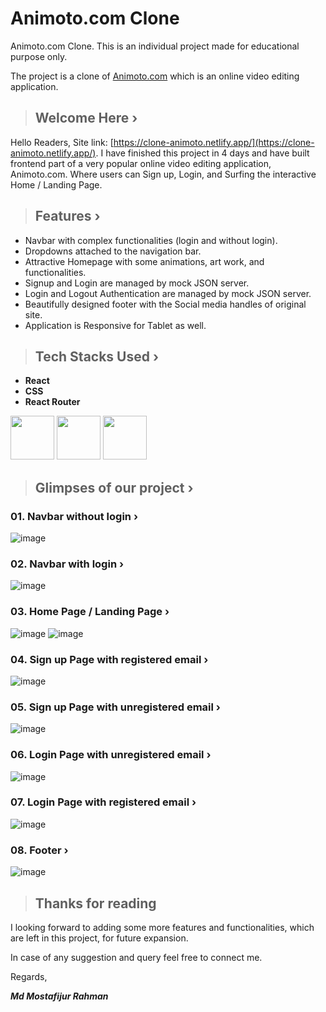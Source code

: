 # **Animoto.com Clone**

Animoto.com Clone.
This is an individual project made for educational purpose only.  

The project is a clone of [Animoto.com](https://www.animoto.com/) which is an online video editing application.

> ## **Welcome Here ›**

Hello Readers,
Site link: [https://clone-animoto.netlify.app/](https://clone-animoto.netlify.app/).
I have finished this project in 4 days and have built frontend part of a very popular online video editing application, Animoto.com. Where users can Sign up, Login, and Surfing the interactive Home / Landing Page.

> ## **Features ›**

- Navbar with complex functionalities (login and without login).
- Dropdowns attached to the navigation bar.
- Attractive Homepage with some animations, art work,  and functionalities.
- Signup and Login are managed by mock JSON server.
- Login and Logout Authentication are managed by mock JSON server.
- Beautifully designed footer with the Social media handles of original site.
- Application is Responsive for Tablet as well.

> ## **Tech Stacks Used ›**

- **React**
- **CSS**
- **React Router**

<p>
   <img src="https://raw.githubusercontent.com/iammostak/innate-earth-4569/main/src/assets/css.png" height="70px">
   <img src="https://raw.githubusercontent.com/iammostak/innate-earth-4569/main/src/assets/react.png" height="70px">
   <img src="https://raw.githubusercontent.com/iammostak/innate-earth-4569/main/src/assets/router.png" height="70px">
</p>

> ## **Glimpses of our project ›**

### **01. Navbar without login ›**

![image](https://raw.githubusercontent.com/iammostak/innate-earth-4569/main/src/assets/navbar-out.png)

### **02. Navbar with login ›**

![image](https://raw.githubusercontent.com/iammostak/innate-earth-4569/main/src/assets/navbar-in.png)

### **03. Home Page / Landing Page ›**

![image](https://raw.githubusercontent.com/iammostak/innate-earth-4569/main/src/assets/homepage.png)
![image](https://raw.githubusercontent.com/iammostak/innate-earth-4569/main/src/assets/homepage-ii.png)

### **04. Sign up Page with registered email ›**

![image](https://raw.githubusercontent.com/iammostak/innate-earth-4569/main/src/assets/signup-i.png)

### **05. Sign up Page with unregistered email ›**

![image](https://raw.githubusercontent.com/iammostak/innate-earth-4569/main/src/assets/signup-ii.png)

### **06. Login Page with unregistered email ›**

![image](https://raw.githubusercontent.com/iammostak/innate-earth-4569/main/src/assets/login-i.png)

### **07. Login Page with registered email ›**

![image](https://raw.githubusercontent.com/iammostak/innate-earth-4569/main/src/assets/login-ii.png)

### **08. Footer ›**

![image](https://raw.githubusercontent.com/iammostak/innate-earth-4569/main/src/assets/footer.png)

> ## **Thanks for reading**

I looking forward to adding some more features and functionalities, which are left in this project, for future expansion.

In case of any suggestion and query feel free to connect me.

Regards,

***Md Mostafijur Rahman***
